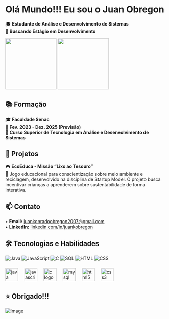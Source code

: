 #  Olá Mundo!!! Eu sou o Juan Obregon
🎓 **Estudante de Análise e Desenvolvimento de Sistemas**  
🚀 **Buscando Estágio em Desenvolvimento**  

<div>
  <img height="160em" src="https://github-readme-stats.vercel.app/api?username=juan-konrado&show_icons=true&theme=radical"/>
  <img height="160em" src="https://github-readme-stats.vercel.app/api/top-langs/?username=juan-konrado&layout=compact&theme=radical"/>
</div>



## 📚 Formação
🎓 **Faculdade Senac**  
📅 **Fev. 2023 - Dez. 2025 (Previsão)**  
📖 **Curso Superior de Tecnologia em Análise e Desenvolvimento de Sistemas**  

## 🚀 Projetos
🎮 **EcoEduca - Missão “Lixo ao Tesouro”**  
📌 Jogo educacional para conscientização sobre meio ambiente e reciclagem, desenvolvido na disciplina de Startup Model. O projeto busca incentivar crianças a aprenderem sobre sustentabilidade de forma interativa.  

## 📫 Contato
• **Email:** juankonradoobregon2007@gmail.com  
• **LinkedIn:** [linkedin.com/in/juankobregon](https://linkedin.com/in/juankobregon)  

## 🛠 Tecnologias e Habilidades

![Java](https://img.shields.io/badge/Java-%23ED8B00.svg?style=for-the-badge&logo=java&logoColor=white)
![JavaScript](https://img.shields.io/badge/JavaScript-%23F7DF1E.svg?style=for-the-badge&logo=javascript&logoColor=black)
![C](https://img.shields.io/badge/C-%2300599C.svg?style=for-the-badge&logo=c&logoColor=white)
![SQL](https://img.shields.io/badge/SQL-%2300758F.svg?style=for-the-badge&logo=sqlite&logoColor=white)
![HTML](https://img.shields.io/badge/HTML-%23E34F26.svg?style=for-the-badge&logo=html5&logoColor=white)
![CSS](https://img.shields.io/badge/CSS-%231572B6.svg?style=for-the-badge&logo=css3&logoColor=white)
###

<div align="left">
  <img src="https://cdn.jsdelivr.net/gh/devicons/devicon/icons/java/java-original.svg" height="40" alt="java logo"  />
  <img width="12" />
  <img src="https://cdn.jsdelivr.net/gh/devicons/devicon/icons/javascript/javascript-original.svg" height="40" alt="javascript logo"  />
  <img width="12" />
  <img src="https://cdn.jsdelivr.net/gh/devicons/devicon/icons/c/c-original.svg" height="40" alt="c logo"  />
  <img width="12" />
  <img src="https://cdn.jsdelivr.net/gh/devicons/devicon/icons/mysql/mysql-original.svg" height="40" alt="mysql logo"  />
  <img width="12" />
  <img src="https://cdn.jsdelivr.net/gh/devicons/devicon/icons/html5/html5-original.svg" height="40" alt="html5 logo"  />
  <img width="12" />
  <img src="https://cdn.jsdelivr.net/gh/devicons/devicon/icons/css3/css3-original.svg" height="40" alt="css3 logo"  />
</div>

###
## ⭐ Obrigado!!!

![Image](https://github.com/user-attachments/assets/9e5c8884-52c8-4753-8fb8-e69e472b5f5f)
 
